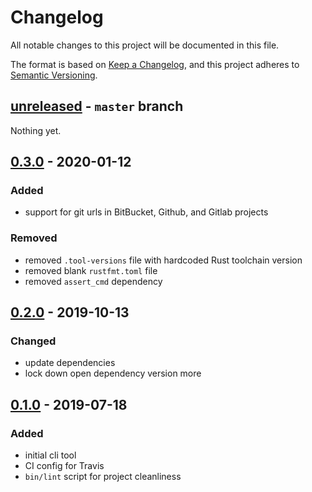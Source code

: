 # Changelog

All notable changes to this project will be documented in this file.

The format is based on [Keep a Changelog](https://keepachangelog.com/en/1.0.0/),
and this project adheres to [Semantic Versioning](https://semver.org/spec/v2.0.0.html).

## [unreleased] - `master` branch

Nothing yet.

## [0.3.0] - 2020-01-12

### Added

- support for git urls in BitBucket, Github, and Gitlab projects

### Removed

- removed `.tool-versions` file with hardcoded Rust toolchain version
- removed blank `rustfmt.toml` file
- removed `assert_cmd` dependency

## [0.2.0] - 2019-10-13

### Changed

- update dependencies
- lock down open dependency version more

## [0.1.0] - 2019-07-18

### Added

- initial cli tool
- CI config for Travis
- `bin/lint` script for project cleanliness

[unreleased]: https://github.com/CoffeeAndCode/git-remote-open/compare/v0.3.0...HEAD
[0.3.0]: https://github.com/CoffeeAndCode/git-remote-open/compare/v0.2.0...v0.3.0
[0.2.0]: https://github.com/CoffeeAndCode/git-remote-open/compare/v0.1.0...v0.2.0
[0.1.0]: https://github.com/CoffeeAndCode/git-remote-open/releases/v0.1.0
